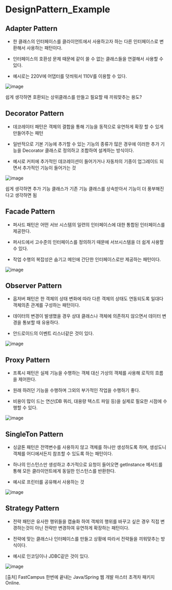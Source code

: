 # DesignPattern_Example

## Adapter Pattern

- 한 클래스의 인터페이스를 클라이언트에서 사용하고자 하는 다른 인터페이스로 변환해서 사용하는 패턴이다.

- 인터페이스의 호환성 문제 때문에 같이 쓸 수 없는 클래스들을 연결해서 사용할 수 있다.

- 예시로는 220V에 어댑터를 덧씌워서 110V를 이용할 수 있다.

![image](https://user-images.githubusercontent.com/26360280/126452034-7ae97ef2-412a-47fa-a0e5-4f49561c46d0.png)


쉽게 생각하면 호환되는 상위클래스를 만들고 필요할 때 끼워맞추는 용도?


## Decorator Pattern

- 데코레이터 패턴은 객체의 결합을 통해 기능을 동적으로 유연하게 확장 할 수 있게 만들어주는 패턴

- 일반적으로 기본 기능에 추가할 수 있는 기능의 종류가 많은 경우에 이러한 추가 기능을 Decorator 클래스로 정의하고 조합하여 설계하는 방식이다.

- 예시로 커피에 추가적인 데코레이션이 들어가거나 자동차의 기종이 업그레이드 되면서 추가적인 기능이 들어가는 것

![image](https://user-images.githubusercontent.com/26360280/126453409-520d8d86-e327-4284-a9b1-5f14dddff938.png)

쉽게 생각하면 추가 기능 클래스가 기존 기능 클래스를 상속받아서 기능이 더 풍부해진다고 생각하면 됨


## Facade Pattern

- 퍼사드 패턴은 어떤 서브 시스템의 일련의 인터페이스에 대한 통합된 인터페이스를 제공한다.

- 퍼사드에서 고수준의 인터페이스를 정의하기 때문에 서브시스템을 더 쉽게 사용할 수 있다.

- 작업 수행의 복잡성은 숨기고 메인에 간단한 인터페이스로만 제공하는 패턴이다.

![image](https://user-images.githubusercontent.com/26360280/126455663-9b996e49-dd2c-4c17-a23f-de60b16f9a80.png)


## Observer Pattern

- 옵저버 패턴은 한 객체의 상태 변화에 따라 다른 객체의 상태도 연동되도록 일대다 객체의존 관계를 구성하는 패턴이다.

- 데이터의 변경이 발생했을 경우 상대 클래스나 객체에 의존하지 않으면서 데이터 변경을 통보할 때 유용하다.

- 안드로이드의 이벤트 리스너같은 것이 있다.

![image](https://user-images.githubusercontent.com/26360280/126456825-a304b0a2-b8de-47da-bb7f-cca68375f6a4.png)


## Proxy Pattern

- 프록시 패턴은 실제 기능을 수행하는 객체 대신 가상의 객체를 사용해 로직의 흐름을 제어한다.

- 원래 하려던 기능을 수행하며 그외의 부가적인 작업을 수행하기 좋다.

- 비용이 많이 드는 연산(DB 쿼리, 대용량 텍스트 파일 등)을 실제로 필요한 시점에 수행할 수 있다.

![image](https://user-images.githubusercontent.com/26360280/126457342-387718f9-127a-4b7c-9c5b-9aeccc48b8bf.png)

## SingleTon Pattern

- 싱글톤 패턴은 전역변수를 사용하지 않고 객체를 하나만 생성하도록 하며, 생성도니 객체를 어디에서든지 참조할 수 있도록 하는 패턴이다.

- 하나의 인스턴스만 생성하고 추가적으로 요청이 들어오면 getInstance 메서드를 통해 모든 클라이언트에게 동일한 인스턴스를 반환한다.

- 예시로 프린터를 공유해서 사용하는 것

![image](https://user-images.githubusercontent.com/26360280/126457735-67bfc9fb-b403-4457-93f1-b0acc38a43fd.png)

## Strategy Pattern

- 전략 패턴은 유사한 행위들을 캡슐화 하여 객체의 행위를 바꾸고 싶은 경우 직접 변경하는것이 아닌 전략만 변경하여 유연하게 확장하는 패턴이다.

- 전략에 맞는 클래스나 인터페이스를 만들고 상황에 따라서 전략들을 끼워맞추는 방식이다.

- 예시로 인코딩이나 JDBC같은 것이 있다.

![image](https://user-images.githubusercontent.com/26360280/126458429-e4a07ea3-8046-443e-a3e4-917b3870e155.png)




[출처] FastCampus 한번에 끝내는 Java/Spring 웹 개발 마스터 초격차 패키지 Online.
